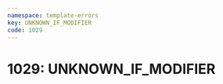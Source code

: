 ```yaml
---
namespace: template-errors
key: UNKNOWN_IF_MODIFIER
code: 1029
---
```


# 1029: UNKNOWN_IF_MODIFIER

